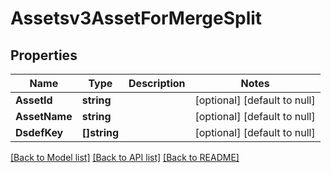 # Assetsv3AssetForMergeSplit

## Properties
Name | Type | Description | Notes
------------ | ------------- | ------------- | -------------
**AssetId** | **string** |  | [optional] [default to null]
**AssetName** | **string** |  | [optional] [default to null]
**DsdefKey** | **[]string** |  | [optional] [default to null]

[[Back to Model list]](../README.md#documentation-for-models) [[Back to API list]](../README.md#documentation-for-api-endpoints) [[Back to README]](../README.md)

